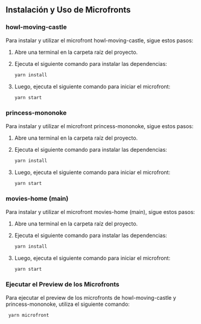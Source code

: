 ## Instalación y Uso de Microfronts

### howl-moving-castle

Para instalar y utilizar el microfront howl-moving-castle, sigue estos pasos:

1. Abre una terminal en la carpeta raíz del proyecto.
2. Ejecuta el siguiente comando para instalar las dependencias:

   ```bash
   yarn install
   ```

3. Luego, ejecuta el siguiente comando para iniciar el microfront:

   ```bash
   yarn start
   ```

### princess-mononoke

Para instalar y utilizar el microfront princess-mononoke, sigue estos pasos:

1. Abre una terminal en la carpeta raíz del proyecto.
2. Ejecuta el siguiente comando para instalar las dependencias:

   ```bash
   yarn install
   ```

3. Luego, ejecuta el siguiente comando para iniciar el microfront:

   ```bash
   yarn start
   ```

   
### movies-home (main)

Para instalar y utilizar el microfront movies-home (main), sigue estos pasos:

1. Abre una terminal en la carpeta raíz del proyecto.
2. Ejecuta el siguiente comando para instalar las dependencias:

   ```bash
   yarn install
   ```

3. Luego, ejecuta el siguiente comando para iniciar el microfront:

   ```bash
   yarn start
   ```

### Ejecutar el Preview de los Microfronts

Para ejecutar el preview de los microfronts de howl-moving-castle y  princess-mononoke, utiliza el siguiente comando:

  ```bash
   yarn microfront
   ```
